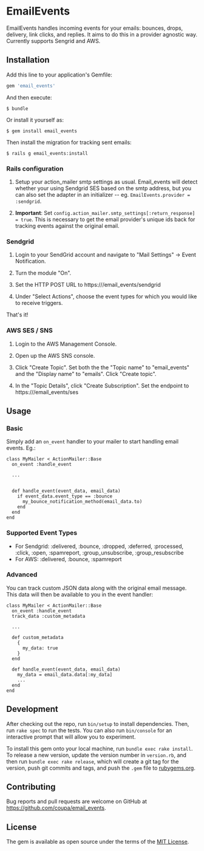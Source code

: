 # EmailEvents

EmailEvents handles incoming events for your emails: bounces, drops, delivery, link clicks, and replies. It aims to do
this in a provider agnostic way.  Currently supports Sengrid and AWS.


## Installation

Add this line to your application's Gemfile:

```ruby
gem 'email_events'
```

And then execute:

    $ bundle

Or install it yourself as:

    $ gem install email_events
    
Then install the migration for tracking sent emails:
    
    $ rails g email_events:install
    
### Rails configuration

1. Setup your action_mailer smtp settings as usual. Email_events will detect whether your using Sendgrid SES based on the
smtp address, but you can also set the adapter in an initializer -- eg. `EmailEvents.provider = :sendgrid`.

2. **Important**: Set `config.action_mailer.smtp_settings[:return_response] = true`. This is necessary to get the email
provider's unique ids back for tracking events against the original email.

    
### Sendgrid

1. Login to your SendGrid account and navigate to "Mail Settings" -> Event Notification.

2. Turn the module "On".

3. Set the HTTP POST URL to https://<yourdomain>/email_events/sendgrid

4. Under "Select Actions", choose the event types for which you would like to receive triggers.

That's it!

### AWS SES / SNS    

1. Login to the AWS Management Console.

2. Open up the AWS SNS console.

3. Click "Create Topic".  Set both the the "Topic name" to "email_events" and the "Display name" to "emails". Click "Create topic".

4. In the "Topic Details", click "Create Subscription".  Set the endpoint to https://<yourdomain>/email_events/ses

## Usage

### Basic

Simply add an `on_event` handler to your mailer to start handling email events.  Eg.:

```
class MyMailer < ActionMailer::Base
  on_event :handle_event

  ...
  
  
  def handle_event(event_data, email_data)
    if event_data.event_type == :bounce
      my_bounce_notification_method(email_data.to)
    end     
  end
end
```

### Supported Event Types

- For Sendgrid: :delivered, :bounce, :dropped, :deferred, :processed, :click, :open, :spamreport, :group_unsubscribe, :group_resubscribe
- For AWS: :delivered, :bounce, :spamreport

### Advanced

You can track custom JSON data along with the original email message.  This data will then be available to you in the event
handler:

```
class MyMailer < ActionMailer::Base
  on_event :handle_event
  track_data :custom_metadata

  ...
  
  def custom_metadata
    {
      my_data: true
    }
  end
  
  def handle_event(event_data, email_data)
    my_data = email_data.data[:my_data] 
    ...
  end
end
```


## Development

After checking out the repo, run `bin/setup` to install dependencies. Then, run `rake spec` to run the tests. You can also run `bin/console` for an interactive prompt that will allow you to experiment.

To install this gem onto your local machine, run `bundle exec rake install`. To release a new version, update the version number in `version.rb`, and then run `bundle exec rake release`, which will create a git tag for the version, push git commits and tags, and push the `.gem` file to [rubygems.org](https://rubygems.org).

## Contributing

Bug reports and pull requests are welcome on GitHub at https://github.com/coupa/email_events.


## License

The gem is available as open source under the terms of the [MIT License](http://opensource.org/licenses/MIT).

